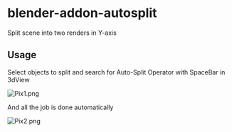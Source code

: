 blender-addon-autosplit
=======================

Split scene into two renders in Y-axis

Usage
-----

Select objects to split and search for Auto-Split Operator with SpaceBar in 3dView

![Pix1.png](https://i.imgur.com/NPoKyAR.png) 

And all the job is done automatically

![Pix2.png](https://i.imgur.com/znaaZP4.png)
